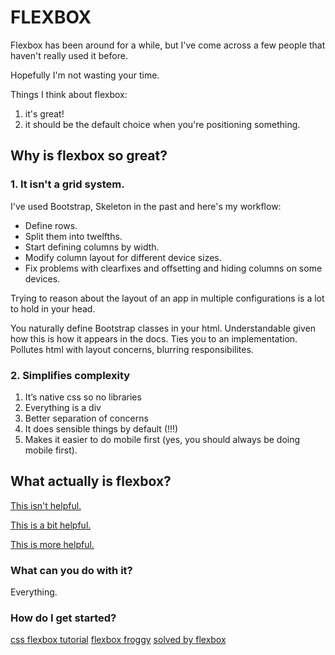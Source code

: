 # FLEXBOX

Flexbox has been around for a while, but I've come across a few people that haven't really used it before.

Hopefully I'm not wasting your time.

Things I think about flexbox:
1. it's great!
2. it should be the default choice when you're positioning something.

## Why is flexbox so great?

### 1. It isn't a grid system.
I've used Bootstrap, Skeleton in the past and here's my workflow:
 - Define rows.
- Split them into twelfths.
- Start defining columns by width.
- Modify column layout for different device sizes.
- Fix problems with clearfixes and offsetting and hiding columns on some devices.

Trying to reason about the layout of an app in multiple configurations is a lot to hold in your head.

You naturally define Bootstrap classes in your html. 
Understandable given how this is how it appears in the docs.
Ties you to an implementation.
Pollutes html with layout concerns, blurring responsibilites.

### 2. Simplifies complexity
1. It’s native css so no libraries
2. Everything is a div
3. Better separation of concerns
4. It does sensible things by default (!!!)
5. Makes it easier to do mobile first (yes, you should always be doing mobile first).

## What actually is flexbox?
[This isn't helpful.](https://developer.mozilla.org/en/docs/Web/CSS/flex)

[This is a bit helpful.](https://developer.mozilla.org/en-US/docs/Web/CSS/CSS_Flexible_Box_Layout/Using_CSS_flexible_boxes)

[This is more helpful.](http://codepen.io/justd/pen/yydezN)


### What can you do with it?
Everything.

### How do I get started?
[css flexbox tutorial](https://css-tricks.com/snippets/css/a-guide-to-flexbox/)
[flexbox froggy](http://flexboxfroggy.com/)
[solved by flexbox](https://philipwalton.github.io/solved-by-flexbox/)
